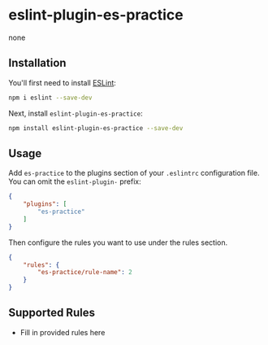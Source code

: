 # eslint-plugin-es-practice

none

## Installation

You'll first need to install [ESLint](https://eslint.org/):

```sh
npm i eslint --save-dev
```

Next, install `eslint-plugin-es-practice`:

```sh
npm install eslint-plugin-es-practice --save-dev
```

## Usage

Add `es-practice` to the plugins section of your `.eslintrc` configuration file. You can omit the `eslint-plugin-` prefix:

```json
{
    "plugins": [
        "es-practice"
    ]
}
```


Then configure the rules you want to use under the rules section.

```json
{
    "rules": {
        "es-practice/rule-name": 2
    }
}
```

## Supported Rules

* Fill in provided rules here


